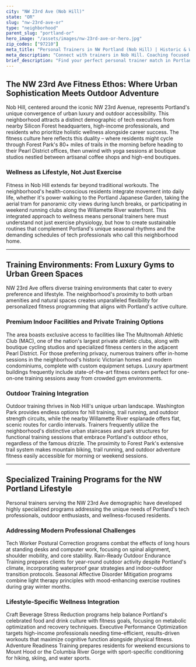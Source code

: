 ```yaml
---
city: "NW 23rd Ave (Nob Hill)"
state: "OR"
slug: "nw-23rd-ave-or"
type: "neighborhood"
parent_slug: "portland-or"
hero_image: "/assets/images/nw-23rd-ave-or-hero.jpg"
zip_codes: ["97210"]
meta_title: "Personal Trainers in NW Portland (Nob Hill) | Historic & Walkable Fitness"
meta_description: "Connect with trainers in Nob Hill. Coaching focused on historic residential gyms, walkable lifestyle routines, and Forest Park access."
brief_description: "Find your perfect personal trainer match in Portland's vibrant NW 23rd Ave (Nob Hill) neighborhood. Our elite service connects high-income professionals, tech executives, and wellness-focused residents with certified trainers who understand Portland's unique fitness culture. Whether you prefer private sessions in luxury Pearl District gyms, outdoor training in Washington Park, or specialized programs for tech worker posture correction, we match you with experts who align with your goals and lifestyle. Stop wasting time searching and start achieving transformative results with a trainer who gets Portland's active, health-conscious ethos. Book your personalized match today."
---
```

## The NW 23rd Ave Fitness Ethos: Where Urban Sophistication Meets Outdoor Adventure

Nob Hill, centered around the iconic NW 23rd Avenue, represents Portland's unique convergence of urban luxury and outdoor accessibility. This neighborhood attracts a distinct demographic of tech executives from nearby Silicon Forest headquarters, high-income professionals, and residents who prioritize holistic wellness alongside career success. The fitness culture here reflects this duality – where residents might cycle through Forest Park's 80+ miles of trails in the morning before heading to their Pearl District offices, then unwind with yoga sessions at boutique studios nestled between artisanal coffee shops and high-end boutiques.

### Wellness as Lifestyle, Not Just Exercise

Fitness in Nob Hill extends far beyond traditional workouts. The neighborhood's health-conscious residents integrate movement into daily life, whether it's power walking to the Portland Japanese Garden, taking the aerial tram for panoramic city views during lunch breaks, or participating in weekend running clubs along the Willamette River waterfront. This integrated approach to wellness means personal trainers here must understand not just exercise physiology, but how to create sustainable routines that complement Portland's unique seasonal rhythms and the demanding schedules of tech professionals who call this neighborhood home.

---

## Training Environments: From Luxury Gyms to Urban Green Spaces

NW 23rd Ave offers diverse training environments that cater to every preference and lifestyle. The neighborhood's proximity to both urban amenities and natural spaces creates unparalleled flexibility for personalized fitness programming that aligns with Portland's active culture.

### Premium Indoor Facilities and Private Training Options

The area boasts exclusive access to facilities like The Multnomah Athletic Club (MAC), one of the nation's largest private athletic clubs, along with boutique cycling studios and specialized fitness centers in the adjacent Pearl District. For those preferring privacy, numerous trainers offer in-home sessions in the neighborhood's historic Victorian homes and modern condominiums, complete with custom equipment setups. Luxury apartment buildings frequently include state-of-the-art fitness centers perfect for one-on-one training sessions away from crowded gym environments.

### Outdoor Training Integration

Outdoor training thrives in Nob Hill's unique urban landscape. Washington Park provides endless options for hill training, trail running, and outdoor strength circuits, while the nearby Willamette River esplanade offers flat, scenic routes for cardio intervals. Trainers frequently utilize the neighborhood's distinctive urban staircases and park structures for functional training sessions that embrace Portland's outdoor ethos, regardless of the famous drizzle. The proximity to Forest Park's extensive trail system makes mountain biking, trail running, and outdoor adventure fitness easily accessible for morning or weekend sessions.

---

## Specialized Training Programs for the NW Portland Lifestyle

Personal trainers serving the NW 23rd Ave demographic have developed highly specialized programs addressing the unique needs of Portland's tech professionals, outdoor enthusiasts, and wellness-focused residents.

### Addressing Modern Professional Challenges

Tech Worker Postural Correction programs combat the effects of long hours at standing desks and computer work, focusing on spinal alignment, shoulder mobility, and core stability. Rain-Ready Outdoor Endurance Training prepares clients for year-round outdoor activity despite Portland's climate, incorporating waterproof gear strategies and indoor-outdoor transition protocols. Seasonal Affective Disorder Mitigation programs combine light therapy principles with mood-enhancing exercise routines during gray winter months.

### Lifestyle-Specific Wellness Integration

Craft Beverage Stress Reduction programs help balance Portland's celebrated food and drink culture with fitness goals, focusing on metabolic optimization and recovery techniques. Executive Performance Optimization targets high-income professionals needing time-efficient, results-driven workouts that maximize cognitive function alongside physical fitness. Adventure Readiness Training prepares residents for weekend excursions to Mount Hood or the Columbia River Gorge with sport-specific conditioning for hiking, skiing, and water sports.